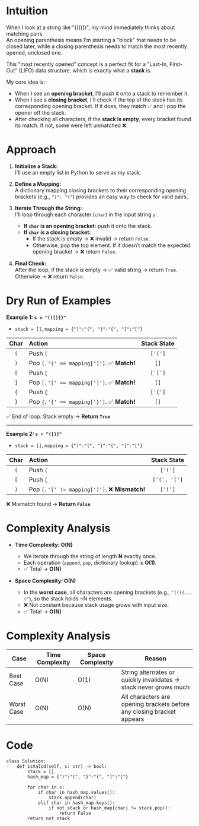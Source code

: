 # Intuition

When I look at a string like "{[()]}", my mind immediately thinks about matching pairs.  
An opening parenthesis means I'm starting a "block" that needs to be closed later, while a closing parenthesis needs to match the most recently opened, unclosed one.

This "most recently opened" concept is a perfect fit for a "Last-In, First-Out" (LIFO) data structure, which is exactly what a **stack** is.

My core idea is:
* When I see an **opening bracket**, I'll push it onto a stack to remember it.
* When I see a **closing bracket**, I'll check if the top of the stack has its corresponding opening bracket. If it does, they match ✅ and I pop the opener off the stack.
* After checking all characters, if the **stack is empty**, every bracket found its match. If not, some were left unmatched ❌.


# Approach

1. **Initialize a Stack:**  
   I'll use an empty list in Python to serve as my stack.

2. **Define a Mapping:**  
   A dictionary mapping closing brackets to their corresponding opening brackets 
   (e.g., `")": "("`) provides an easy way to check for valid pairs.

3. **Iterate Through the String:**  
   I'll loop through each character (`char`) in the input string `s`.
   * **If `char` is an opening bracket:** push it onto the stack.
   * **If `char` is a closing bracket:**
       * If the stack is empty → ❌ invalid → return `False`.
       * Otherwise, pop the top element. If it doesn’t match the expected opening bracket → ❌ return `False`.

4. **Final Check:**  
   After the loop, if the stack is empty → ✅ valid string → return `True`.  
   Otherwise → ❌ return `False`.


# Dry Run of Examples

**Example 1: `s = "()[]{}"`**

* `stack = []`, `mapping = {")":"(", "}":"{", "]":"["}`

| Char | Action                                                                  | Stack State |
|:----:|:------------------------------------------------------------------------|:-----------:|
| `(`  | Push `(`                                                                | `['(']`    |
| `)`  | Pop `(`. `'(' == mapping[')']`. ✅ **Match!**                           | `[]`       |
| `[`  | Push `[`                                                                | `['[']`    |
| `]`  | Pop `[`. `'[' == mapping[']']`. ✅ **Match!**                           | `[]`       |
| `{`  | Push `{`                                                                | `['{']`    |
| `}`  | Pop `{`. `'{' == mapping['}']`. ✅ **Match!**                           | `[]`       |

✅ End of loop. Stack empty → **Return `True`**

---

**Example 2: `s = "([)]"`**

* `stack = []`, `mapping = {")":"(", "}":"{", "]":"["}`

| Char | Action                                                                  | Stack State |
|:----:|:------------------------------------------------------------------------|:-----------:|
| `(`  | Push `(`                                                                | `['(']`    |
| `[`  | Push `[`                                                                | `['(', '[']`|
| `)`  | Pop `[`. `'[' != mapping[')']`. ❌ **Mismatch!**                        | `['(']`    |

❌ Mismatch found → **Return `False`**

# Complexity Analysis

- **Time Complexity: O(N)**
  - We iterate through the string of length **N** exactly once.  
  - Each operation (`append`, `pop`, dictionary lookup) is **O(1)**.  
  - ✅ Total → **O(N)**  

- **Space Complexity: O(N)**
  - In the **worst case**, all characters are opening brackets (e.g., `"((((...("`), so the stack holds ~N elements.  
  - ❌ Not constant because stack usage grows with input size.  
  - ✅ Total → **O(N)**  

# Complexity Analysis

| Case        | Time Complexity | Space Complexity | Reason                                                                 |
|-------------|----------------|------------------|------------------------------------------------------------------------|
| Best Case   | O(N)           | O(1)             | String alternates or quickly invalidates → stack never grows much       |
| Worst Case  | O(N)           | O(N)             | All characters are opening brackets before any closing bracket appears |

# Code
```python3 []
class Solution:
    def isValid(self, s: str) -> bool:
        stack = []
        hash_map = {")":"(", "}":"{", "]":"["} 

        for char in s:
            if char in hash_map.values():
                stack.append(char)
            elif char in hash_map.keys():
                if not stack or hash_map[char] != stack.pop():
                    return False
        return not stack
```